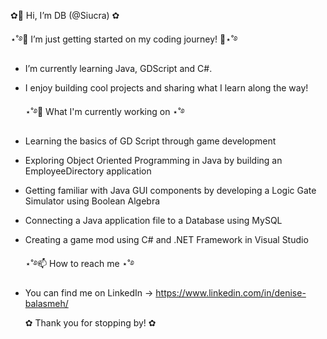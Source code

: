   ✿👋 Hi, I’m DB (@Siucra) ✿
  
  ⋆˚࿔👀 I’m just getting started on my coding journey! 🚀⋆˚࿔
- I’m currently learning Java, GDScript and C#.
- I enjoy building cool projects and sharing what I learn along the way!


  ⋆˚࿔🌱 What I'm currently working on ⋆˚࿔
- Learning the basics of GD Script through game development
- Exploring Object Oriented Programming in Java by building an EmployeeDirectory application
- Getting familiar with Java GUI components by developing a Logic Gate Simulator using Boolean Algebra
- Connecting a Java application file to a Database using MySQL
- Creating a game mod using C# and .NET Framework in Visual Studio
  
  ⋆˚࿔📫 How to reach me ⋆˚࿔
- You can find me on LinkedIn -> https://www.linkedin.com/in/denise-balasmeh/

  ✿ Thank you for stopping by! ✿
